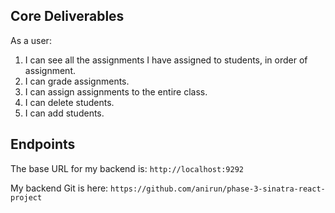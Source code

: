 ## Core Deliverables

As a user:
1. I can see all the assignments I have assigned to students, in order of assignment.
2. I can grade assignments.
3. I can assign assignments to the entire class.
4. I can delete students.
5. I can add students.

## Endpoints

The base URL for my backend is: `http://localhost:9292`

My backend Git is here: `https://github.com/anirun/phase-3-sinatra-react-project`

